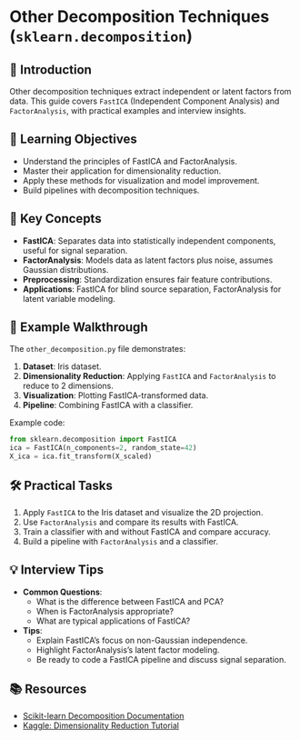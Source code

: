 # Other Decomposition Techniques (`sklearn.decomposition`)

## 📖 Introduction
Other decomposition techniques extract independent or latent factors from data. This guide covers `FastICA` (Independent Component Analysis) and `FactorAnalysis`, with practical examples and interview insights.

## 🎯 Learning Objectives
- Understand the principles of FastICA and FactorAnalysis.
- Master their application for dimensionality reduction.
- Apply these methods for visualization and model improvement.
- Build pipelines with decomposition techniques.

## 🔑 Key Concepts
- **FastICA**: Separates data into statistically independent components, useful for signal separation.
- **FactorAnalysis**: Models data as latent factors plus noise, assumes Gaussian distributions.
- **Preprocessing**: Standardization ensures fair feature contributions.
- **Applications**: FastICA for blind source separation, FactorAnalysis for latent variable modeling.

## 📝 Example Walkthrough
The `other_decomposition.py` file demonstrates:
1. **Dataset**: Iris dataset.
2. **Dimensionality Reduction**: Applying `FastICA` and `FactorAnalysis` to reduce to 2 dimensions.
3. **Visualization**: Plotting FastICA-transformed data.
4. **Pipeline**: Combining FastICA with a classifier.

Example code:
```python
from sklearn.decomposition import FastICA
ica = FastICA(n_components=2, random_state=42)
X_ica = ica.fit_transform(X_scaled)
```

## 🛠️ Practical Tasks
1. Apply `FastICA` to the Iris dataset and visualize the 2D projection.
2. Use `FactorAnalysis` and compare its results with FastICA.
3. Train a classifier with and without FastICA and compare accuracy.
4. Build a pipeline with `FactorAnalysis` and a classifier.

## 💡 Interview Tips
- **Common Questions**:
  - What is the difference between FastICA and PCA?
  - When is FactorAnalysis appropriate?
  - What are typical applications of FastICA?
- **Tips**:
  - Explain FastICA’s focus on non-Gaussian independence.
  - Highlight FactorAnalysis’s latent factor modeling.
  - Be ready to code a FastICA pipeline and discuss signal separation.

## 📚 Resources
- [Scikit-learn Decomposition Documentation](https://scikit-learn.org/stable/modules/decomposition.html)
- [Kaggle: Dimensionality Reduction Tutorial](https://www.kaggle.com/learn/feature-engineering)